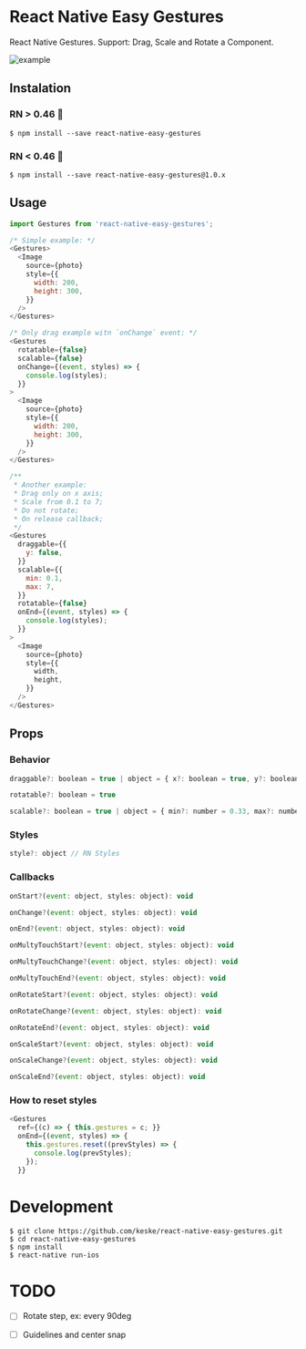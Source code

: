 # React Native Easy Gestures

React Native Gestures. Support: Drag, Scale and Rotate a Component.

![example](https://raw.githubusercontent.com/keske/react-native-easy-gestures/master/static/gestures.gif)

## Instalation

### RN > 0.46 👶

```
$ npm install --save react-native-easy-gestures
```

### RN < 0.46 👴

```
$ npm install --save react-native-easy-gestures@1.0.x
```

## Usage

```javascript
import Gestures from 'react-native-easy-gestures';

/* Simple example: */
<Gestures>
  <Image
    source={photo}
    style={{
      width: 200,
      height: 300,
    }}
  />
</Gestures>

/* Only drag example witn `onChange` event: */
<Gestures
  rotatable={false}
  scalable={false}
  onChange={(event, styles) => {
    console.log(styles);
  }}
>
  <Image
    source={photo}
    style={{
      width: 200,
      height: 300,
    }}
  />
</Gestures>

/**
 * Another example:
 * Drag only on x axis;
 * Scale from 0.1 to 7;
 * Do not rotate;
 * On release callback;
 */
<Gestures
  draggable={{
    y: false,
  }}
  scalable={{
    min: 0.1,
    max: 7,
  }}
  rotatable={false}
  onEnd={(event, styles) => {
    console.log(styles);
  }}
>
  <Image
    source={photo}
    style={{
      width,
      height,
    }}
  />
</Gestures>
```

## Props

### Behavior

```javascript
draggable?: boolean = true | object = { x?: boolean = true, y?: boolean = true }
```

```javascript
rotatable?: boolean = true
```

```javascript
scalable?: boolean = true | object = { min?: number = 0.33, max?: number = 2 }
```

### Styles

```javascript
style?: object // RN Styles
```

### Callbacks

```javascript
onStart?(event: object, styles: object): void
```

```javascript
onChange?(event: object, styles: object): void
```

```javascript
onEnd?(event: object, styles: object): void
```

```javascript
onMultyTouchStart?(event: object, styles: object): void
```

```javascript
onMultyTouchChange?(event: object, styles: object): void
```

```javascript
onMultyTouchEnd?(event: object, styles: object): void
```

```javascript
onRotateStart?(event: object, styles: object): void
```

```javascript
onRotateChange?(event: object, styles: object): void
```

```javascript
onRotateEnd?(event: object, styles: object): void
```

```javascript
onScaleStart?(event: object, styles: object): void
```

```javascript
onScaleChange?(event: object, styles: object): void
```

```javascript
onScaleEnd?(event: object, styles: object): void
```

### How to reset styles

```javascript
<Gestures
  ref={(c) => { this.gestures = c; }}
  onEnd={(event, styles) => {
    this.gestures.reset((prevStyles) => {
      console.log(prevStyles);
    });
  }}
```

# Development

```
$ git clone https://github.com/keske/react-native-easy-gestures.git
$ cd react-native-easy-gestures
$ npm install
$ react-native run-ios
```

# TODO

- [ ] Rotate step, ex: every 90deg
- [ ] Guidelines and center snap

